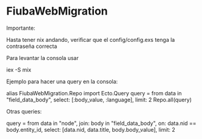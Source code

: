 # FiubaWebMigration

Importante:

  Hasta tener nix andando, verificar que el config/config.exs tenga la contraseña correcta

Para levantar la consola usar 

iex -S mix

Ejemplo para hacer una query en la consola:

alias FiubaWebMigration.Repo
import Ecto.Query
query = from data in "field_data_body",
	  select: [:body_value, :language],
          limit: 2
Repo.all(query)


Otras queries:

query = from data in "node",
	  join: body in "field_data_body", on: data.nid == body.entity_id,
	  select: [data.nid, data.title, body.body_value],
	  limit: 2
